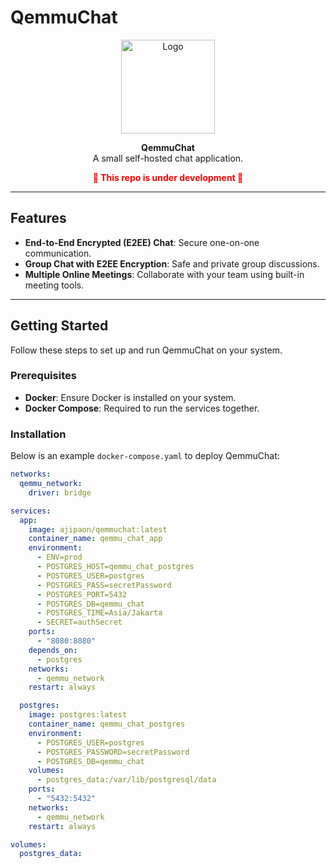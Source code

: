 # QemmuChat

<p align="center">
  <img src="https://cdn-icons-png.flaticon.com/512/9584/9584876.png" alt="Logo" width="150" height="150">
</p>

<p align="center">
  <strong>QemmuChat</strong><br>
  A small self-hosted chat application.
</p>

<p align="center">
  <strong style="color:red;">🚧 This repo is under development 🚧</strong>
</p>

---

## Features

- **End-to-End Encrypted (E2EE) Chat**: Secure one-on-one communication.
- **Group Chat with E2EE Encryption**: Safe and private group discussions.
- **Multiple Online Meetings**: Collaborate with your team using built-in meeting tools.

---

## Getting Started

Follow these steps to set up and run QemmuChat on your system.

### Prerequisites

- **Docker**: Ensure Docker is installed on your system.
- **Docker Compose**: Required to run the services together.

### Installation

Below is an example `docker-compose.yaml` to deploy QemmuChat:

```yaml
networks:
  qemmu_network:
    driver: bridge

services:
  app:
    image: ajipaon/qemmuchat:latest
    container_name: qemmu_chat_app
    environment:
      - ENV=prod
      - POSTGRES_HOST=qemmu_chat_postgres
      - POSTGRES_USER=postgres
      - POSTGRES_PASS=secretPassword
      - POSTGRES_PORT=5432
      - POSTGRES_DB=qemmu_chat
      - POSTGRES_TIME=Asia/Jakarta
      - SECRET=authSecret
    ports:
      - "8080:8080"
    depends_on:
      - postgres
    networks:
      - qemmu_network
    restart: always

  postgres:
    image: postgres:latest
    container_name: qemmu_chat_postgres
    environment:
      - POSTGRES_USER=postgres
      - POSTGRES_PASSWORD=secretPassword
      - POSTGRES_DB=qemmu_chat
    volumes:
      - postgres_data:/var/lib/postgresql/data
    ports:
      - "5432:5432"
    networks:
      - qemmu_network
    restart: always

volumes:
  postgres_data:
```